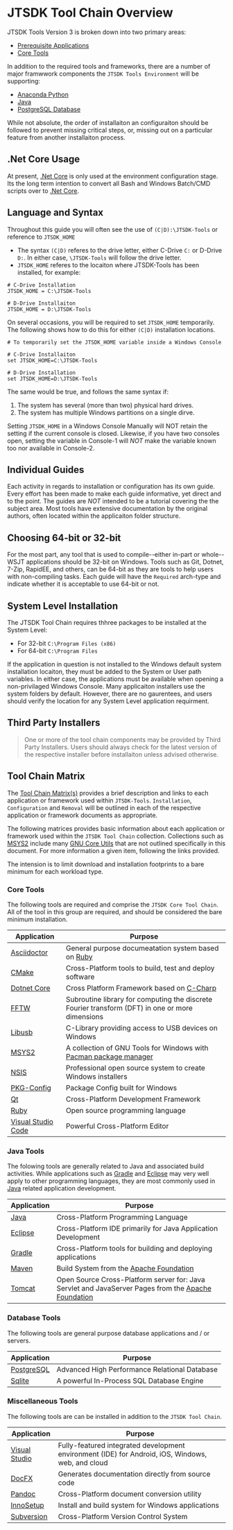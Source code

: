 # JTSDK Tool Chain Overview

JTSDK Tools Version 3 is broken down into two primary areas:
* [Prerequisite Applications](guides/tool-chain-installation.md#prerequisite-applications)
* [Core Tools](guides/tool-chain-installation.md#core-tools-installation)

In addition to the required tools and frameworks, there are a number of major
framwwork components the `JTSDK Tools Environment` will be supporting:

* [Anaconda Python](guides/install-anaconda-python.md)
* [Java](guides/install-java.md)
* [PostgreSQL Database](guides/install-postgresql.md)

While not absolute, the order of installaiton an configuraiton should be
followed to prevent missing critical steps, or, missing out on a particular
feature from another installaiton process.

## .Net Core Usage
At present, [.Net Core](https://docs.microsoft.com/en-us/dotnet/core/index) is
only used at the environment configuration stage. Its the long term intention to
convert all Bash and Windows Batch/CMD scripts over to [.Net Core](https://docs.microsoft.com/en-us/dotnet/core/index).


## Language and Syntax

Throughout this guide you will often see the use of `(C|D):\JTSDK-Tools` or
reference to `JTSDK_HOME`

* The syntax `(C|D)` referes to the drive letter, either C-Drive `C:` or
D-Drive `D:`. In either case, `\JTSDK-Tools` will follow the drive letter.
* `JTSDK_HOME` referes to the locaiton where JTSDK-Tools has been installed,
for example:
```
# C-Drive Installation
JTSDK_HOME = C:\JTSDK-Tools

# D-Drive Installaiton
JTSDK_HOME = D:\JTSDK-Tools
```
On several occasions, you will be required to set `JTSDK_HOME` temporarily. The
following shows how to do this for either `(C|D)` installation locations. 
```
# To temporarily set the JTSDK_HOME variable inside a Windows Console

# C-Drive Installaiton
set JTSDK_HOME=C:\JTSDK-Tools

# D-Drive Installation
set JTSDK_HOME=D:\JTSDK-Tools
```

The same would be true, and follows the same syntax if:
1. The system has several (more than two) physical hard drives.
2. The system has multiple Windows partitions on a single dirve.

Setting `JTSDK_HOME` in a Windows Console Manually will NOT retain the setting
if the current console is closed. Likewise, if you have two consoles open,
setting the variable in Console-1 will *NOT* make the variable known too nor
available in Console-2.

## Individual Guides

Each activity in regards to installation or configuration has its own guide.
Every effort has been made to make each guide informative, yet direct and to the
point. The guides are *NOT* intended to be a tutorial covering the the subject
area. Most tools have extensive documentation by the original authors, often
located within the applicaiton folder structure.

## Choosing 64-bit or 32-bit

For the most part, any tool that is used to compile--either in-part or whole--
WSJT applications should be 32-bit on Windows. Tools such as Git, Dotnet, 7-Zip,
RapidEE, and others, can be 64-bit as they are tools to help users with
non-compiling tasks. Each guide will have the `Required` arch-type and indicate
whether it is acceptable to use 64-bit or not.

## System Level Installation

The JTSDK Tool Chain requires thhree packages to be installed at the System Level:
* For 32-bit `C:\Program Files (x86)`
* For 64-bit `C:\Program Files`

If the application in question is not installed to the Windows default system
installation locaiton, they must be added to the System or User path variables.
In either case, the applications must be available when opening a non-privilaged
Windows Console. Many applicaiton installers use the system folders by default.
However, there are no gaurentees, and users should verify the location for 
any System Level application requirment.

## Third Party Installers

>One or more of the tool chain components may be provided by Third Party
Installers. Users should always check for the latest version of the respective
installer before installaiton unless advised otherwise.

## Tool Chain Matrix

The [Tool Chain Matrix(s)](#tool-chain-matrix) provides a brief description and
links to each application or framework used within `JTSDK-Tools`. `Installation`,
`Configuration` and `Removal` will be outlined in each of the respective
application or framework documents as appropriate.

The following matrices provides basic information about each application or
framework used within the `JTSDK Tool Chain` collection. Collections such as
[MSYS2](http://www.msys2.org/) include many [GNU Core Utils](https://www.gnu.org/software/coreutils/coreutils.html)
that are not outlined specifically in this document. For more information a given
item, following the links provided.

The intension is to limit download and installation footprints to a bare minimum
for each workload type. 

### Core Tools
The following tools are required and comprise the `JTSDK Core Tool Chain`.
All of the tool in this group are required, and should be considered the bare
minimum installation.

| Application | Purpose |
| --- | --- |
| [Asciidoctor](https://asciidoctor.org/docs/) | General purpose documeatation system based on [Ruby](https://www.ruby-lang.org/en/) | 
| [CMake](https://cmake.org/) | Cross-Platform tools to build, test and deploy software |
| [Dotnet Core](https://docs.microsoft.com/en-us/dotnet/core/index) | Cross Platform Framework based on [C-Charp](https://docs.microsoft.com/en-us/dotnet/csharp/programming-guide/) |
| [FFTW](http://fftw.org/) | Subroutine library for computing the discrete Fourier transform (DFT) in one or more dimensions |
| [Libusb](https://libusb.info/) | C-Library providing access to USB devices on Windows |
| [MSYS2](http://www.msys2.org/) | A collection of GNU Tools for Windows with [Pacman package manager](https://wiki.archlinux.org/index.php/Pacman) |
| [NSIS](http://nsis.sourceforge.net/Main_Page) | Professional open source system to create Windows installers |
| [PKG-Config](https://sourceforge.net/projects/pkgconfiglite/) | Package Config built for Windows |
| [Qt](https://www.qt.io/) | Cross-Platform Development Framework |
| [Ruby](https://www.ruby-lang.org/en/) | Open source programming language |
| [Visual Studio Code](https://code.visualstudio.com/docs/supporting/faq#_what-is-the-difference-between-vs-code-and-vs-community) |Powerful Cross-Platform Editor |

### Java Tools

The folowing tools are generally related to Java and associated build activities.
While applications such as [Gradle](https://gradle.org/) and [Eclipse](https://www.eclipse.org/downloads/)
may very well apply to other programming languages, they are most commonly used
in [Java](http://www.oracle.com/technetwork/java/javase/downloads/index.html) 
related application development.

| Application | Purpose |
| --- | --- |
| [Java](http://www.oracle.com/technetwork/java/javase/downloads/index.html) | Cross-Platform Programming Language |
| [Eclipse](https://www.eclipse.org/downloads/) | Cross-Platform IDE primarily for Java Application Development |
| [Gradle](https://gradle.org/) | Cross-Platform tools for building and deploying applications |
| [Maven](https://maven.apache.org/index.html) | Build System from the [Apache Foundation](https://www.apache.org/) |
| [Tomcat](https://tomcat.apache.org/) | Open Source Cross-Platform server for: Java Servlet and JavaServer Pages from the [Apache Foundation](https://www.apache.org/) |

### Database Tools

The following tools are general purpose database applications and / or servers.

| Application | Purpose |
| --- | --- |
| [PostgreSQL](https://www.postgresql.org/download/windows/) | Advanced High Performance Relational Database  |
| [Sqlite](https://sqlite.org/about.html) | A powerful In-Process SQL Database Engine  |

### Miscellaneous Tools

The following tools are can be installed in addition to the `JTSDK Tool Chain`.

| Application | Purpose |
| --- | --- |
| [Visual Studio](https://www.visualstudio.com/vs/) | Fully-featured integrated development environment (IDE) for Android, iOS, Windows, web, and cloud |
| [DocFX](https://dotnet.github.io/docfx/) | Generates documentation directly from source code |
| [Pandoc](https://pandoc.org/index.html) | Cross-Platform document conversion utility |
| [InnoSetup](http://www.jrsoftware.org/isinfo.php) | Install and build system for Windows applications |
| [Subversion](http://svnbook.red-bean.com/en/1.6/svn.intro.whatis.html) | Cross-Platform Version Control System |
